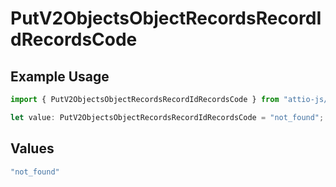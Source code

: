 # PutV2ObjectsObjectRecordsRecordIdRecordsCode

## Example Usage

```typescript
import { PutV2ObjectsObjectRecordsRecordIdRecordsCode } from "attio-js/models/errors";

let value: PutV2ObjectsObjectRecordsRecordIdRecordsCode = "not_found";
```

## Values

```typescript
"not_found"
```